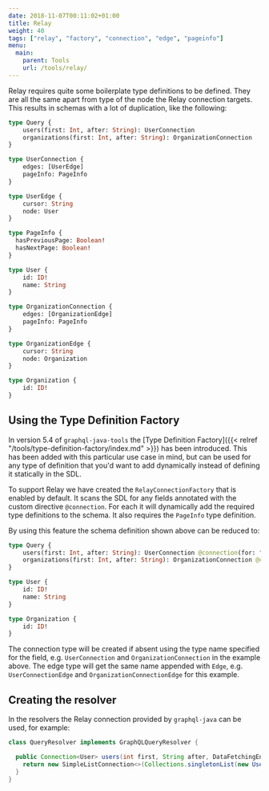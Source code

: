 ```yaml
---
date: 2018-11-07T00:11:02+01:00
title: Relay
weight: 40
tags: ["relay", "factory", "connection", "edge", "pageinfo"]
menu:
  main:
    parent: Tools
    url: /tools/relay/
---
```


Relay requires quite some boilerplate type definitions to be defined. They
are all the same apart from type of the node the Relay connection targets.
This results in schemas with a lot of duplication, like the following:
```graphql
type Query {
    users(first: Int, after: String): UserConnection
    organizations(first: Int, after: String): OrganizationConnection
}

type UserConnection {
    edges: [UserEdge]
    pageInfo: PageInfo
}

type UserEdge {
    cursor: String
    node: User
}

type PageInfo {
  hasPreviousPage: Boolean!
  hasNextPage: Boolean!
}

type User {
    id: ID!
    name: String
}

type OrganizationConnection {
    edges: [OrganizationEdge]
    pageInfo: PageInfo
}

type OrganizationEdge {
    cursor: String
    node: Organization
}

type Organization {
    id: ID!
}
```

## Using the Type Definition Factory
In version 5.4 of `graphql-java-tools` the
[Type Definition Factory]({{< relref "/tools/type-definition-factory/index.md" >}}) has been
introduced. This has been added with this particular use case in mind, but can
be used for any type of definition that you'd want to add dynamically instead
of defining it statically in the SDL.

To support Relay we have created the `RelayConnectionFactory` that is enabled
by default. It scans the SDL for any fields annotated with the custom directive
`@connection`. For each it will dynamically add the required type definitions
to the schema. It also requires the `PageInfo` type definition.

By using this feature the schema definition shown above can be reduced to:
```graphql
type Query {
    users(first: Int, after: String): UserConnection @connection(for: "User")
    organizations(first: Int, after: String): OrganizationConnection @connection(for: "Organization")
}

type User {
    id: ID!
    name: String
}

type Organization {
    id: ID!
}
```
The connection type will be created if absent using the type name specified
for the field, e.g. `UserConnection` and `OrganizationConnection` in the example
above. The edge type will get the same name appended with `Edge`, e.g.
`UserConnectionEdge` and `OrganizationConnectionEdge` for this example.

## Creating the resolver

In the resolvers the Relay connection provided by `graphql-java` can be used, for example:
```java
class QueryResolver implements GraphQLQueryResolver {

  public Connection<User> users(int first, String after, DataFetchingEnvironment env) {
    return new SimpleListConnection<>(Collections.singletonList(new User(1L, "Luke"))).get(env);
  }
}
```
